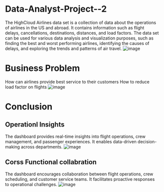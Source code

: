 # Data-Analyst-Project--2
The HighCloud Airlines data set is a collection of data about the operations of airlines in the US and abroad. It contains information such as flight delays, cancellations, destinations, distances, and load factors. The data set can be used for various data analysis and visualization purposes, such as finding the best and worst performing airlines, identifying the causes of delays, and exploring the trends and patterns of air travel.
![image](https://github.com/Laxmigangade/Data-Analyst-Project--2/assets/147023924/02d2d01e-43f9-415f-a6bf-5f3294933796)
# Business Problem
How can airlines provide best service to their customers 
How to reduce load factor on flights
![image](https://github.com/Laxmigangade/Data-Analyst-Project--2/assets/147023924/be7b188d-f92f-47f6-b9a1-43c531ea1397)
# Conclusion
## Operationl Insights 
The dashboard provides real-time insights into flight operations, crew management, and passenger experiences. It enables data-driven decision-making across departments.
![image](https://github.com/Laxmigangade/Data-Analyst-Project--2/assets/147023924/c3a0e8a7-6cd7-4243-9d07-bbcb03ae4670)
## Corss Functional collabration 
The dashboard encourages collaboration between flight operations, crew scheduling, and customer service teams. It facilitates proactive responses to operational challenges.
![image](https://github.com/Laxmigangade/Data-Analyst-Project--2/assets/147023924/225f47c1-af08-4c56-9bff-0421e9144a2f)
